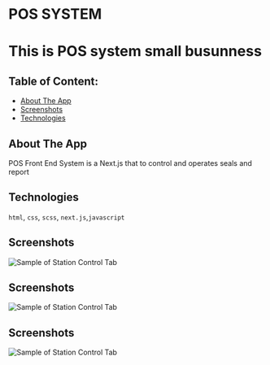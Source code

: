 # POS SYSTEM
This is POS system small busunness 
==================================

## Table of Content:

- [About The App](#about-the-app)
- [Screenshots](#screenshots)
- [Technologies](#technologies)


## About The App
POS Front End System is a Next.js that to control and operates seals and report


## Technologies
`html`, `css`, `scss`, `next.js`,`javascript`


## Screenshots
![Sample of Station Control Tab](/public/img/profile/pos/01.png)


## Screenshots
![Sample of Station Control Tab](/public/img/profile/pos/02.png)



## Screenshots
![Sample of Station Control Tab](/public/img/profile/pos/03.png)
